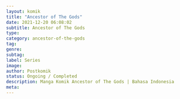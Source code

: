 ```yaml
---
layout: komik
title: "Ancestor of The Gods"
date: 2021-12-20 06:08:02
subtitle: Ancestor of The Gods
type: 
category: ancestor-of-the-gods
tag: 
genre: 
subtag: 
label: Series
image: 
author: Postkomik
status: Ongoing / Completed
description: Manga Komik Ancestor of The Gods | Bahasa Indonesia
meta: 
---
```

